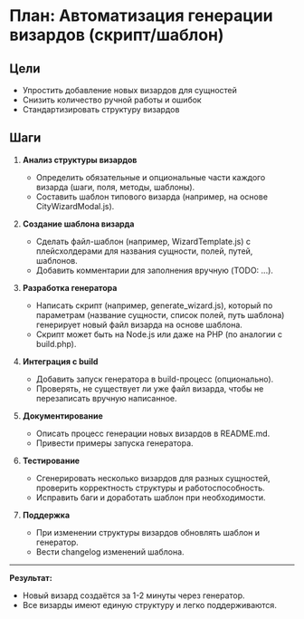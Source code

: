 # План: Автоматизация генерации визардов (скрипт/шаблон)

## Цели
- Упростить добавление новых визардов для сущностей
- Снизить количество ручной работы и ошибок
- Стандартизировать структуру визардов

## Шаги

1. **Анализ структуры визардов**
   - Определить обязательные и опциональные части каждого визарда (шаги, поля, методы, шаблоны).
   - Составить шаблон типового визарда (например, на основе CityWizardModal.js).

2. **Создание шаблона визарда**
   - Сделать файл-шаблон (например, WizardTemplate.js) с плейсхолдерами для названия сущности, полей, путей, шаблонов.
   - Добавить комментарии для заполнения вручную (TODO: ...).

3. **Разработка генератора**
   - Написать скрипт (например, generate_wizard.js), который по параметрам (название сущности, список полей, путь шаблона) генерирует новый файл визарда на основе шаблона.
   - Скрипт может быть на Node.js или даже на PHP (по аналогии с build.php).

4. **Интеграция с build**
   - Добавить запуск генератора в build-процесс (опционально).
   - Проверять, не существует ли уже файл визарда, чтобы не перезаписать вручную написанное.

5. **Документирование**
   - Описать процесс генерации новых визардов в README.md.
   - Привести примеры запуска генератора.

6. **Тестирование**
   - Сгенерировать несколько визардов для разных сущностей, проверить корректность структуры и работоспособность.
   - Исправить баги и доработать шаблон при необходимости.

7. **Поддержка**
   - При изменении структуры визардов обновлять шаблон и генератор.
   - Вести changelog изменений шаблона.

---

**Результат:**
- Новый визард создаётся за 1-2 минуты через генератор.
- Все визарды имеют единую структуру и легко поддерживаются.
